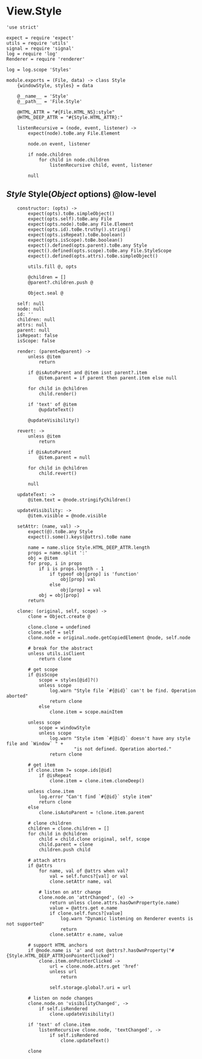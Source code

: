 View.Style
==========

	'use strict'

	expect = require 'expect'
	utils = require 'utils'
	signal = require 'signal'
	log = require 'log'
	Renderer = require 'renderer'

	log = log.scope 'Styles'

	module.exports = (File, data) -> class Style
		{windowStyle, styles} = data

		@__name__ = 'Style'
		@__path__ = 'File.Style'

		@HTML_ATTR = "#{File.HTML_NS}:style"
		@HTML_DEEP_ATTR = "#{Style.HTML_ATTR}:"

		listenRecursive = (node, event, listener) ->
			expect(node).toBe.any File.Element

			node.on event, listener

			if node.children
				for child in node.children
					listenRecursive child, event, listener

			null

*Style* Style(*Object* options) @low-level
------------------------------------------

		constructor: (opts) ->
			expect(opts).toBe.simpleObject()
			expect(opts.self).toBe.any File
			expect(opts.node).toBe.any File.Element
			expect(opts.id).toBe.truthy().string()
			expect(opts.isRepeat).toBe.boolean()
			expect(opts.isScope).toBe.boolean()
			expect().defined(opts.parent).toBe.any Style
			expect().defined(opts.scope).toBe.any File.StyleScope
			expect().defined(opts.attrs).toBe.simpleObject()

			utils.fill @, opts

			@children = []
			@parent?.children.push @

			Object.seal @

		self: null
		node: null
		id: ''
		children: null
		attrs: null
		parent: null
		isRepeat: false
		isScope: false

		render: (parent=@parent) ->
			unless @item
				return

			if @isAutoParent and @item isnt parent?.item
				@item.parent = if parent then parent.item else null

			for child in @children
				child.render()

			if 'text' of @item
				@updateText()

			@updateVisibility()

		revert: ->
			unless @item
				return

			if @isAutoParent
				@item.parent = null

			for child in @children
				child.revert()

			null

		updateText: ->
			@item.text = @node.stringifyChildren()

		updateVisibility: ->
			@item.visible = @node.visible

		setAttr: (name, val) ->
			expect(@).toBe.any Style
			expect().some().keys(@attrs).toBe name

			name = name.slice Style.HTML_DEEP_ATTR.length
			props = name.split ':'
			obj = @item
			for prop, i in props
				if i is props.length - 1
					if typeof obj[prop] is 'function'
						obj[prop] val
					else
						obj[prop] = val
				obj = obj[prop]
			return

		clone: (original, self, scope) ->
			clone = Object.create @

			clone.clone = undefined
			clone.self = self
			clone.node = original.node.getCopiedElement @node, self.node

			# break for the abstract
			unless utils.isClient
				return clone

			# get scope
			if @isScope
				scope = styles[@id]?()
				unless scope
					log.warn "Style file `#{@id}` can't be find. Operation aborted"
					return clone
				else
					clone.item = scope.mainItem

			unless scope
				scope = windowStyle
				unless scope
					log.warn "Style item `#{@id}` doesn't have any style file and `Window` " +
					         "is not defined. Operation aborted."
					return clone

			# get item
			if clone.item ?= scope.ids[@id]
				if @isRepeat
					clone.item = clone.item.cloneDeep()

			unless clone.item
				log.error "Can't find `#{@id}` style item"
				return clone
			else
				clone.isAutoParent = !clone.item.parent

			# clone children
			children = clone.children = []
			for child in @children
				child = child.clone original, self, scope
				child.parent = clone
				children.push child

			# attach attrs
			if @attrs
				for name, val of @attrs when val?
					val = self.funcs?[val] or val
					clone.setAttr name, val

				# listen on attr change
				clone.node.on 'attrChanged', (e) ->
					return unless clone.attrs.hasOwnProperty(e.name)
					value = @attrs.get e.name
					if clone.self.funcs?[value]
						log.warn "Dynamic listening on Renderer events is not supported"
						return
					clone.setAttr e.name, value

			# support HTML anchors
			if @node.name is 'a' and not @attrs?.hasOwnProperty("#{Style.HTML_DEEP_ATTR}onPointerClicked")
				clone.item.onPointerClicked ->
					url = clone.node.attrs.get 'href'
					unless url
						return

					self.storage.global?.uri = url

			# listen on node changes
			clone.node.on 'visibilityChanged', ->
				if self.isRendered
					clone.updateVisibility()

			if 'text' of clone.item
				listenRecursive clone.node, 'textChanged', ->
					if self.isRendered
						clone.updateText()

			clone
			